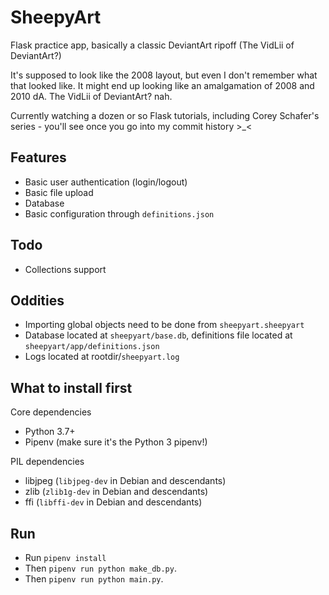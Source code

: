 # SheepyArt

Flask practice app, basically a classic DeviantArt ripoff
(The VidLii of DeviantArt?)

It's supposed to look like the 2008 layout, but even I don't remember
what that looked like. It might end up looking like an amalgamation of
2008 and 2010 dA. The VidLii of DeviantArt? nah.

Currently watching a dozen or so Flask tutorials,
including Corey Schafer's series - you'll see once you go into
my commit history >_<

## Features
  * Basic user authentication (login/logout)
  * Basic file upload
  * Database
  * Basic configuration through `definitions.json`

## Todo
  * Collections support

## Oddities
  * Importing global objects need to be done from `sheepyart.sheepyart`
  * Database located at `sheepyart/base.db`, definitions file located at `sheepyart/app/definitions.json`
  * Logs located at rootdir/`sheepyart.log`


## What to install first
Core dependencies
  * Python 3.7+
  * Pipenv (make sure it's the Python 3 pipenv!)

PIL dependencies
  * libjpeg (`libjpeg-dev` in Debian and descendants)
  * zlib (`zlib1g-dev` in Debian and descendants)
  * ffi (`libffi-dev` in Debian and descendants)

## Run
  * Run `pipenv install`
  * Then `pipenv run python make_db.py`.
  * Then `pipenv run python main.py`.
